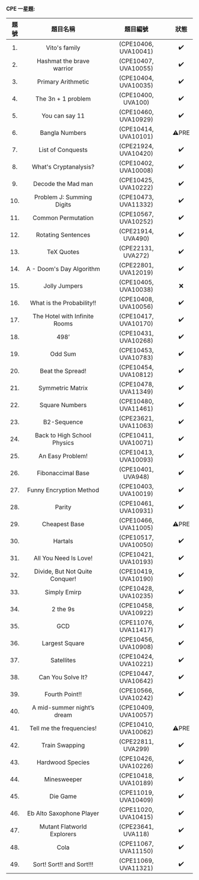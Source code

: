 **CPE 一星題:**

| 題號 | 題目名稱 | 題目編號 | 狀態 |
| :------------: | :------------: | :------------: | :------------: |
| 1. | Vito's family | (CPE10406, UVA10041) | ✔️ |
| 2. | Hashmat the brave warrior | (CPE10407, UVA10055) | ✔️ |
| 3. | Primary Arithmetic | (CPE10404, UVA10035) | ✔️ |
| 4. | The 3n + 1 problem | (CPE10400, UVA100) | ✔️ |
| 5. | You can say 11 | (CPE10460, UVA10929) | ✔️ |
| 6. | Bangla Numbers | (CPE10414, UVA10101) | ⚠️PRE |
| 7. | List of Conquests | (CPE21924, UVA10420) | ✔️ |
| 8. | What's Cryptanalysis? | (CPE10402, UVA10008) | ✔️ |
| 9. | Decode the Mad man | (CPE10425, UVA10222) | ✔️ |
| 10. | Problem J: Summing Digits | (CPE10473, UVA11332) | ✔️ |
| 11. | Common Permutation | (CPE10567, UVA10252) | ✔️ |
| 12. | Rotating Sentences | (CPE21914, UVA490) | ✔️ |
| 13. | TeX Quotes | (CPE22131, UVA272) | ✔️ |
| 14. | A - Doom's Day Algorithm | (CPE22801, UVA12019) | ✔️ |
| 15. | Jolly Jumpers | (CPE10405, UVA10038) | ❌ |
| 16. | What is the Probability!! | (CPE10408, UVA10056) | ✔️ |
| 17. | The Hotel with Infinite Rooms | (CPE10417, UVA10170) | ✔️ |
| 18. | 498’ | (CPE10431, UVA10268) | ✔️ |
| 19. | Odd Sum | (CPE10453, UVA10783) | ✔️ |
| 20. | Beat the Spread! | (CPE10454, UVA10812) | ✔️ |
| 21. | Symmetric Matrix | (CPE10478, UVA11349) | ✔️ |
| 22. | Square Numbers | (CPE10480, UVA11461) | ✔️ |
| 23. | B2-Sequence | (CPE23621, UVA11063) | ✔️ |
| 24. | Back to High School Physics | (CPE10411, UVA10071) | ✔️ |
| 25. | An Easy Problem! | (CPE10413, UVA10093) | ✔️ |
| 26. | Fibonaccimal Base | (CPE10401, UVA948) | ✔️ |
| 27. | Funny Encryption Method | (CPE10403, UVA10019) | ✔️ |
| 28. | Parity | (CPE10461, UVA10931) | ✔️ |
| 29. | Cheapest Base | (CPE10466, UVA11005) | ⚠️PRE |
| 30. | Hartals | (CPE10517, UVA10050) | ✔️ |
| 31. | All You Need Is Love! | (CPE10421, UVA10193) | ✔️ |
| 32. | Divide, But Not Quite Conquer! | (CPE10419, UVA10190) | ✔️ |
| 33. | Simply Emirp | (CPE10428, UVA10235) | ✔️ |
| 34. | 2 the 9s | (CPE10458, UVA10922) | ✔️ |
| 35. | GCD | (CPE11076, UVA11417) | ✔️ |
| 36. | Largest Square | (CPE10456, UVA10908) | ✔️ |
| 37. | Satellites | (CPE10424, UVA10221) | ✔️ |
| 38. | Can You Solve It? | (CPE10447, UVA10642) | ✔️ |
| 39. | Fourth Point!! | (CPE10566, UVA10242) | ✔️ |
| 40. | A mid-summer night’s dream | (CPE10409, UVA10057) |   |
| 41. | Tell me the frequencies! | (CPE10410, UVA10062) | ⚠️PRE |
| 42. | Train Swapping | (CPE22811, UVA299) | ✔️ |
| 43. | Hardwood Species | (CPE10426, UVA10226) | ✔️ |
| 44. | Minesweeper | (CPE10418, UVA10189) | ✔️ |
| 45. | Die Game | (CPE11019, UVA10409) | ✔️ |
| 46. | Eb Alto Saxophone Player | (CPE11020, UVA10415) | ✔️ |
| 47. | Mutant Flatworld Explorers | (CPE23641, UVA118) | ✔️ |
| 48. | Cola | (CPE11067, UVA11150) | ✔️ |
| 49. | Sort! Sort!! and Sort!!! | (CPE11069, UVA11321) | ✔️ |